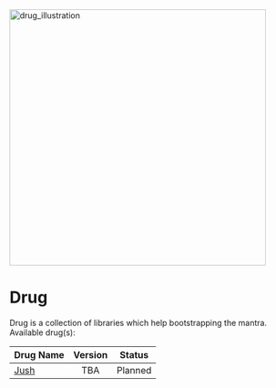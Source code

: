 <img src="https://www.hivplusmag.com/sites/hivplusmag.com/files/2018/02/07/new-meds-750x422.jpg" width="450" alt="drug_illustration" />

# Drug

Drug is a collection of libraries which help bootstrapping the mantra. Available drug(s):

| Drug Name | Version | Status |
| :-------- | :-----: | :----: |
| [Jush] | TBA | Planned |

[Jush]: https://github.com/jeffryang24/jush